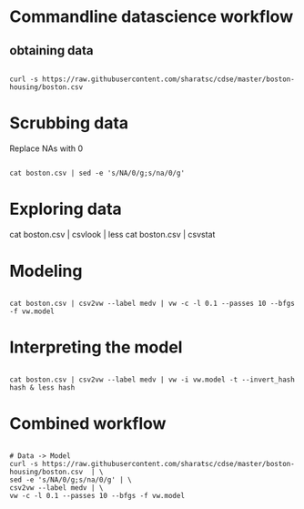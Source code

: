 # Commandline datascience workflow

## obtaining data
<pre><code>
curl -s https://raw.githubusercontent.com/sharatsc/cdse/master/boston-housing/boston.csv 
</code></pre>

# Scrubbing data
Replace NAs with 0

<pre><code>
cat boston.csv | sed -e 's/NA/0/g;s/na/0/g'
</code></pre>

# Exploring data
cat boston.csv | csvlook | less
cat boston.csv | csvstat

# Modeling
<pre><code>
cat boston.csv | csv2vw --label medv | vw -c -l 0.1 --passes 10 --bfgs -f vw.model
</code></pre>

# Interpreting the model
<pre><code>
cat boston.csv | csv2vw --label medv | vw -i vw.model -t --invert_hash hash & less hash
</code></pre>

# Combined workflow
<pre><code>
# Data -> Model
curl -s https://raw.githubusercontent.com/sharatsc/cdse/master/boston-housing/boston.csv  | \
sed -e 's/NA/0/g;s/na/0/g' | \
csv2vw --label medv | \
vw -c -l 0.1 --passes 10 --bfgs -f vw.model
</code></pre>


